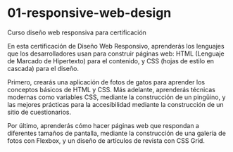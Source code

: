 # 01-responsive-web-design
Curso diseño web responsiva para certificación 

En esta certificación de Diseño Web Responsivo, aprenderás los lenguajes que los desarrolladores usan para construir páginas web: HTML (Lenguaje de Marcado de Hipertexto) para el contenido, y CSS (hojas de estilo en cascada) para el diseño.

Primero, crearás una aplicación de fotos de gatos para aprender los conceptos básicos de HTML y CSS. Más adelante, aprenderás técnicas modernas como variables CSS, mediante la construcción de un pingüino, y las mejores prácticas para la accesibilidad mediante la construcción de un sitio de cuestionarios.

Por último, aprenderás cómo hacer páginas web que respondan a diferentes tamaños de pantalla, mediante la construcción de una galería de fotos con Flexbox, y un diseño de artículos de revista con CSS Grid.
